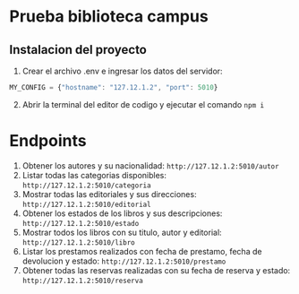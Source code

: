# Prueba biblioteca campus
## Instalacion del proyecto
1. Crear el archivo .env e ingresar los datos del servidor:
```js
MY_CONFIG = {"hostname": "127.12.1.2", "port": 5010}
```
2. Abrir la terminal del editor de codigo y ejecutar el comando `npm i`
# Endpoints
1. Obtener los autores y su nacionalidad: `http://127.12.1.2:5010/autor`
2. Listar todas las categorias disponibles: `http://127.12.1.2:5010/categoria`
3. Mostrar todas las editoriales y sus direcciones: `http://127.12.1.2:5010/editorial`
4. Obtener los estados de los libros y sus descripciones: `http://127.12.1.2:5010/estado`
5. Mostrar todos los libros con su titulo, autor y editorial: `http://127.12.1.2:5010/libro`
6. Listar los prestamos realizados con fecha de prestamo, fecha de devolucion y estado: `http://127.12.1.2:5010/prestamo`
7. Obtener todas las reservas realizadas con su fecha de reserva y estado: `http://127.12.1.2:5010/reserva`